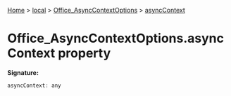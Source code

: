 [Home](./index) &gt; [local](local.md) &gt; [Office\_AsyncContextOptions](local.office_asynccontextoptions.md) &gt; [asyncContext](local.office_asynccontextoptions.asynccontext.md)

# Office\_AsyncContextOptions.asyncContext property


**Signature:**
```javascript
asyncContext: any
```
